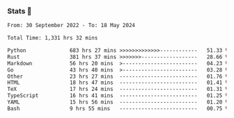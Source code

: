 ### Stats 👋
<!--START_SECTION:waka-->

```txt
From: 30 September 2022 - To: 18 May 2024

Total Time: 1,331 hrs 32 mins

Python              683 hrs 27 mins >>>>>>>>>>>>>------------   51.33 %
Rust                381 hrs 37 mins >>>>>>>------------------   28.66 %
Markdown            56 hrs 20 mins  >------------------------   04.23 %
Go                  43 hrs 40 mins  >------------------------   03.28 %
Other               23 hrs 27 mins  -------------------------   01.76 %
HTML                18 hrs 47 mins  -------------------------   01.41 %
TeX                 17 hrs 24 mins  -------------------------   01.31 %
TypeScript          16 hrs 41 mins  -------------------------   01.25 %
YAML                15 hrs 56 mins  -------------------------   01.20 %
Bash                9 hrs 55 mins   -------------------------   00.75 %
```

<!--END_SECTION:waka-->

<!--
**buhaytza2005/buhaytza2005** is a ✨ _special_ ✨ repository because its `README.md` (this file) appears on your GitHub profile.

Here are some ideas to get you started:

- 🔭 I’m currently working on ...
- 🌱 I’m currently learning ...
- 👯 I’m looking to collaborate on ...
- 🤔 I’m looking for help with ...
- 💬 Ask me about ...
- 📫 How to reach me: ...
- 😄 Pronouns: ...
- ⚡ Fun fact: ...
-->



